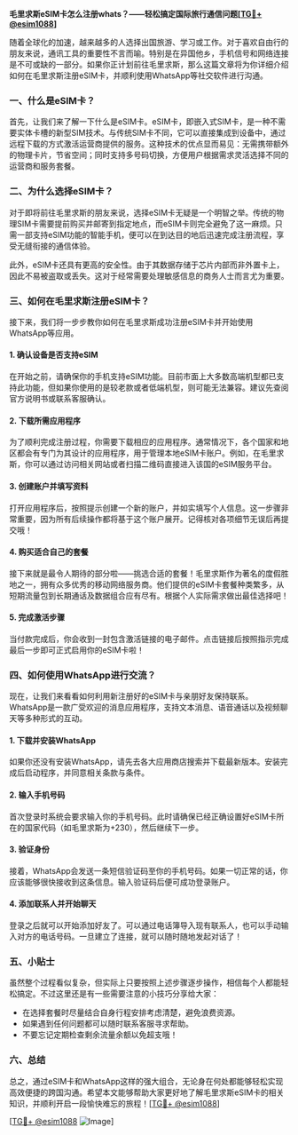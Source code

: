 **毛里求斯eSIM卡怎么注册whats？——轻松搞定国际旅行通信问题[[TG💪+ @esim1088](https://t.me/s/esim1088)]**

随着全球化的加速，越来越多的人选择出国旅游、学习或工作。对于喜欢自由行的朋友来说，通讯工具的重要性不言而喻。特别是在异国他乡，手机信号和网络连接是不可或缺的一部分。如果你正计划前往毛里求斯，那么这篇文章将为你详细介绍如何在毛里求斯注册eSIM卡，并顺利使用WhatsApp等社交软件进行沟通。

### 一、什么是eSIM卡？

首先，让我们来了解一下什么是eSIM卡。eSIM卡，即嵌入式SIM卡，是一种不需要实体卡槽的新型SIM技术。与传统SIM卡不同，它可以直接集成到设备中，通过远程下载的方式激活运营商提供的服务。这种技术的优点显而易见：无需携带额外的物理卡片，节省空间；同时支持多号码切换，方便用户根据需求灵活选择不同的运营商和服务套餐。

### 二、为什么选择eSIM卡？

对于即将前往毛里求斯的朋友来说，选择eSIM卡无疑是一个明智之举。传统的物理SIM卡需要提前购买并邮寄到指定地点，而eSIM卡则完全避免了这一麻烦。只需一部支持eSIM功能的智能手机，便可以在到达目的地后迅速完成注册流程，享受无缝衔接的通信体验。

此外，eSIM卡还具有更高的安全性。由于其数据存储于芯片内部而非外置卡上，因此不易被盗取或丢失。这对于经常需要处理敏感信息的商务人士而言尤为重要。

### 三、如何在毛里求斯注册eSIM卡？

接下来，我们将一步步教你如何在毛里求斯成功注册eSIM卡并开始使用WhatsApp等应用。

#### 1. 确认设备是否支持eSIM

在开始之前，请确保你的手机支持eSIM功能。目前市面上大多数高端机型都已支持此功能，但如果你使用的是较老款或者低端机型，则可能无法兼容。建议先查阅官方说明书或联系客服确认。

#### 2. 下载所需应用程序

为了顺利完成注册过程，你需要下载相应的应用程序。通常情况下，各个国家和地区都会有专门为其设计的应用程序，用于管理本地eSIM卡账户。例如，在毛里求斯，你可以通过访问相关网站或者扫描二维码直接进入该国的eSIM服务平台。

#### 3. 创建账户并填写资料

打开应用程序后，按照提示创建一个新的账户，并如实填写个人信息。这一步骤非常重要，因为所有后续操作都将基于这个账户展开。记得核对各项细节无误后再提交哦！

#### 4. 购买适合自己的套餐

接下来就是最令人期待的部分啦——挑选合适的套餐！毛里求斯作为著名的度假胜地之一，拥有众多优秀的移动网络服务商。他们提供的eSIM卡套餐种类繁多，从短期流量包到长期通话及数据组合应有尽有。根据个人实际需求做出最佳选择吧！

#### 5. 完成激活步骤

当付款完成后，你会收到一封包含激活链接的电子邮件。点击链接后按照指示完成最后一步即可正式启用你的eSIM卡啦！

### 四、如何使用WhatsApp进行交流？

现在，让我们来看看如何利用新注册好的eSIM卡与亲朋好友保持联系。WhatsApp是一款广受欢迎的消息应用程序，支持文本消息、语音通话以及视频聊天等多种形式的互动。

#### 1. 下载并安装WhatsApp

如果你还没有安装WhatsApp，请先去各大应用商店搜索并下载最新版本。安装完成后启动程序，并同意相关条款与条件。

#### 2. 输入手机号码

首次登录时系统会要求输入你的手机号码。此时请确保已经正确设置好eSIM卡所在的国家代码（如毛里求斯为+230），然后继续下一步。

#### 3. 验证身份

接着，WhatsApp会发送一条短信验证码至你的手机号码。如果一切正常的话，你应该能够很快接收到这条信息。输入验证码后便可成功登录账户。

#### 4. 添加联系人并开始聊天

登录之后就可以开始添加好友了。可以通过电话簿导入现有联系人，也可以手动输入对方的电话号码。一旦建立了连接，就可以随时随地发起对话了！

### 五、小贴士

虽然整个过程看似复杂，但实际上只要按照上述步骤逐步操作，相信每个人都能轻松搞定。不过这里还是有一些需要注意的小技巧分享给大家：

- 在选择套餐时尽量结合自身行程安排考虑清楚，避免浪费资源。
- 如果遇到任何问题都可以随时联系客服寻求帮助。
- 不要忘记定期检查剩余流量余额以免超支哦！

### 六、总结

总之，通过eSIM卡和WhatsApp这样的强大组合，无论身在何处都能够轻松实现高效便捷的跨国沟通。希望本文能够帮助大家更好地了解毛里求斯eSIM卡的相关知识，并顺利开启一段愉快难忘的旅程！[[TG💪+ @esim1088](https://t.me/s/esim1088)]

[[TG💪+ @esim1088](https://t.me/s/esim1088) ![Image](https://i.postimg.cc/4NQfJmqS/Snipaste-2025-05-13-00-14-12.png)]
